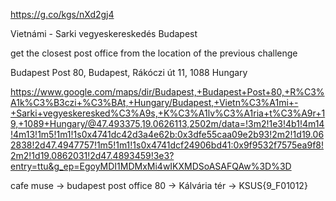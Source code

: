 https://g.co/kgs/nXd2gj4

Vietnámi - Sarki vegyeskereskedés Budapest


get the closest post office from the location of the previous challenge

Budapest Post 80, Budapest, Rákóczi út 11, 1088 Hungary

https://www.google.com/maps/dir/Budapest,+Budapest+Post+80,+R%C3%A1k%C3%B3czi+%C3%BAt,+Hungary/Budapest,+Vietn%C3%A1mi+-+Sarki+vegyeskeresked%C3%A9s,+K%C3%A1lv%C3%A1ria+t%C3%A9r+19,+1089+Hungary/@47.493375,19.0626113,2502m/data=!3m2!1e3!4b1!4m14!4m13!1m5!1m1!1s0x4741dc42d3a4e62b:0x3dfe55caa09e2b93!2m2!1d19.062838!2d47.4947757!1m5!1m1!1s0x4741dcf24906bd41:0x9f9532f7575ea9f8!2m2!1d19.0862031!2d47.4893459!3e3?entry=ttu&g_ep=EgoyMDI1MDMxMi4wIKXMDSoASAFQAw%3D%3D



cafe muse -> budapest post office 80 -> Kálvária tér -> KSUS{9_F01012}



